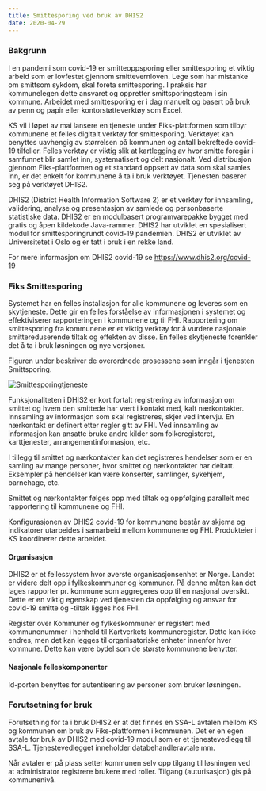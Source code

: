 ```yaml
---
title: Smittesporing ved bruk av DHIS2
date: 2020-04-29
---
```


### Bakgrunn
I en pandemi som covid-19 er smitteoppsporing eller smittesporing et viktig arbeid som er lovfestet gjennom smittevernloven. Lege som har mistanke om smittsom sykdom, skal foreta smittesporing. I praksis har kommunelegen dette ansvaret og oppretter smittsporingsteam i sin kommune. Arbeidet med smittesporing er i dag manuelt og basert på bruk av penn og papir eller kontorstøtteverktøy som Excel.

KS vil i løpet av mai lansere en tjeneste under Fiks-plattformen som tilbyr kommunene et felles digitalt verktøy for smittesporing. Verktøyet kan benyttes uavhengig av størrelsen på kommunen og antall bekreftede covid-19 tilfeller. Felles verktøy er viktig slik at kartlegging av hvor smitte foregår i samfunnet blir samlet inn, systematisert og delt nasjonalt. Ved distribusjon gjennom Fiks-plattformen og et standard oppsett av data som skal samles inn, er det enkelt for kommunene å ta i bruk verktøyet. Tjenesten baserer seg på verktøyet DHIS2.

DHIS2 (District Health Information Software 2) er et verktøy for innsamling, validering, analyse og presentasjon av samlede og personbaserte statistiske data. DHIS2 er en modulbasert programvarepakke bygget med gratis og åpen kildekode Java-rammer. DHIS2 har utviklet en spesialisert modul for smittesporingrundt covid-19 pandemien. DHIS2 er utviklet av Universitetet i Oslo og er tatt i bruk i en rekke land.

For mere informasjon om DHIS2 covid-19 se https://www.dhis2.org/covid-19
### Fiks Smittesporing

Systemet har en felles installasjon for alle kommunene og leveres som en skytjeneste. Dette gir en felles forståelse av informasjonen i systemet og effektiviserer rapporteringen i kommunene og til FHI. Rapportering om smittesporing fra kommunene er et viktig verktøy for å vurdere nasjonale smittereduserende tiltak og effekten av disse. En felles skytjeneste forenkler det å ta i bruk løsningen og nye versjoner.

Figuren under beskriver de overordnede prosessene som inngår i tjenesten Smittsporing.

![Smittesporingtjeneste](../../images/Smittesportjeneste.gif "Smittesporing")

Funksjonaliteten i DHIS2 er kort fortalt registrering av informasjon om smittet og hvem den smittede har vært i kontakt med, kalt nærkontakter. Innsamling av informasjon som skal registreres, skjer ved intervju. En nærkontakt er definert etter regler gitt av FHI. Ved innsamling av informasjon kan ansatte bruke andre kilder som folkeregisteret, karttjenester, arrangementinformasjon, etc.

I tillegg til smittet og nærkontakter kan det registreres hendelser som er en samling av mange personer, hvor smittet og nærkontakter har deltatt. Eksempler på hendelser kan være konserter, samlinger, sykehjem, barnehage, etc.

Smittet og nærkontakter følges opp med tiltak og oppfølging parallelt med rapportering til kommunene og FHI.

Konfigurasjonen av DHIS2 covid-19 for kommunene består av skjema og indikatorer utarbeides i samarbeid mellom kommunene og FHI. Produkteier i KS koordinerer dette arbeidet.
#### Organisasjon
DHIS2 er et fellessystem hvor øverste organisasjonsenhet er Norge. Landet er videre delt opp i fylkeskommuner og kommuner. På denne måten kan det lages rapporter pr. kommune som aggregeres opp til en nasjonal oversikt. Dette er en viktig egenskap ved tjenesten da oppfølging og ansvar for covid-19 smitte og -tiltak ligges hos FHI.

Register over Kommuner og fylkeskommuner er registert med kommunenummer i henhold til Kartverkets kommuneregister. Dette kan ikke endres, men det kan legges til organisatoriske enheter innenfor hver kommune. Dette kan være bydel som de største kommunene benytter.
#### Nasjonale felleskomponenter
Id-porten benyttes for autentisering av personer som bruker løsningen.
### Forutsetning for bruk
Forutsetning for ta i bruk DHIS2 er at det finnes en SSA-L avtalen mellom KS og kommunen om bruk av Fiks-plattformen i kommunen. Det er en egen avtale for bruk av DHIS2 med covid-19 modul som er et tjenestevedlegg til SSA-L. Tjenestevedlegget inneholder databehandleravtale mm.

Når avtaler er på plass setter kommunen selv opp tilgang til løsningen ved at administrator registrere brukere med roller. Tilgang (auturisasjon) gis på kommunenivå.
